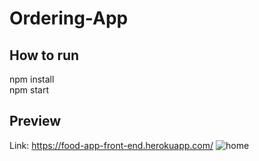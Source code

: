 # Ordering-App

## How to run

npm install <br />
npm start

## Preview
Link: https://food-app-front-end.herokuapp.com/
![home](https://user-images.githubusercontent.com/43019476/139436650-a1809e47-19db-4a0b-a43a-531d8f63811f.png)
